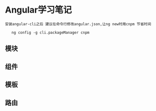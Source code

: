 # Angular学习笔记

    安装angular-cli之后 建议在命令行修改angular.json,让ng new时用cnpm 节省时间
 
    
```
   ng config -g cli.packageManager cnpm
```



## 模块

## 组件

## 模板

## 路由

